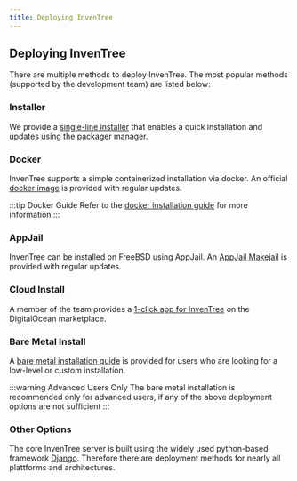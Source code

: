 ```yaml
---
title: Deploying InvenTree
---
```


## Deploying InvenTree

There are multiple methods to deploy InvenTree. The most popular methods (supported by the development team) are listed below:

### Installer
We provide a [single-line installer](https://docs.inventree.org/en/latest/start/installer/) that enables a quick installation and updates using the packager manager.

### Docker

InvenTree supports a simple containerized installation via docker. An official [docker image](https://hub.docker.com/r/inventree/inventree/) is provided with regular updates. 

:::tip Docker Guide
Refer to the [docker installation guide](https://docs.inventree.org/en/latest/start/docker/) for more information
:::

### AppJail

InvenTree can be installed on FreeBSD using AppJail. An [AppJail Makejail](https://github.com/AppJail-makejails/inventree) is provided with regular updates.

### Cloud Install

A member of the team provides a [1-click app for InvenTree](digitalocean) on the DigitalOcean marketplace.

### Bare Metal Install

A [bare metal installation guide](https://docs.inventree.org/en/latest/start/intro/) is provided for users who are looking for a low-level or custom installation. 

:::warning Advanced Users Only
The bare metal installation is recommended only for advanced users, if any of the above deployment options are not sufficient
:::

### Other Options

The core InvenTree server is built using the widely used python-based framework [Django](https://djangoproject.com/). Therefore there are  deployment methods for nearly all plattforms and architectures. 
